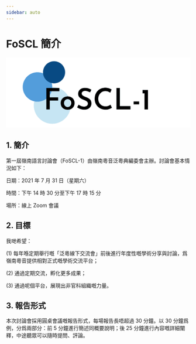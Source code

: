```yaml
---
sidebar: auto
---
```


# FoSCL 簡介

![FoSCL_logo](./foscl_logo.png)

## 1. 簡介

第一屆嶺南語言討論會（FoSCL-1）由嶺南粵音泛粵典編委會主辦。討論會基本情況如下：

日期：2021 年 7 月 31 日（星期六）

時間：下午 14 時 30 分至下午 17 時 15 分

場所：線上 Zoom 會議

## 2. 目標

我哋希望：

(1) 每年喺定期舉行嘅「泛粵線下交流會」前後進行年度性嘅學術分享與討論，爲嶺南粵音提供相對正式嘅學術交流平台；

(2) 通過定期交流，孵化更多成果；

(3) 通過呢個平台，展現出非官科組織嘅力量。

## 3. 報告形式

本次討論會採用圓桌會議嘅報告形式，每場報告長唔超過 30 分鐘。以 30 分鐘爲例，分爲兩部分：前 5 分鐘進行簡述同概要說明；後 25 分鐘進行內容嘅詳細闡釋，中途聽眾可以隨時提問、評論。
